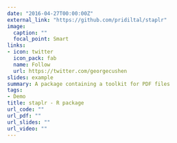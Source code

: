 ```yaml
---
date: "2016-04-27T00:00:00Z"
external_link: "https://github.com/pridiltal/staplr"
image:
  caption: ""
  focal_point: Smart
links:
- icon: twitter
  icon_pack: fab
  name: Follow
  url: https://twitter.com/georgecushen
slides: example
summary: A package containing a toolkit for PDF files
tags:
- Demo
title: staplr - R package
url_code: ""
url_pdf: ""
url_slides: ""
url_video: ""
---
```


